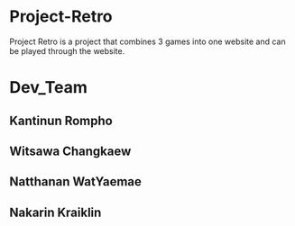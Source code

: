 # Project-Retro

Project Retro is a project that combines 3 games into one website and can be played through the website.

<h1>Dev_Team</h1>
<h2>Kantinun Rompho</h2>
<h2>Witsawa Changkaew</h2>
<h2>Natthanan WatYaemae</h2>
<h2>Nakarin Kraiklin</h2>
